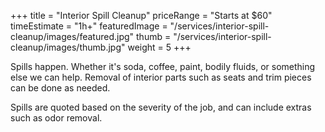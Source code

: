 +++ 
title = "Interior Spill Cleanup" 
priceRange = "Starts at $60"
timeEstimate = "1h+"
featuredImage = "/services/interior-spill-cleanup/images/featured.jpg"
thumb = "/services/interior-spill-cleanup/images/thumb.jpg"
weight = 5
+++

Spills happen. Whether it's soda, coffee, paint, bodily fluids, or something else we can help. Removal of interior parts such as seats and trim pieces can be done as needed.

Spills are quoted based on the severity of the job, and can include extras such as odor removal.

